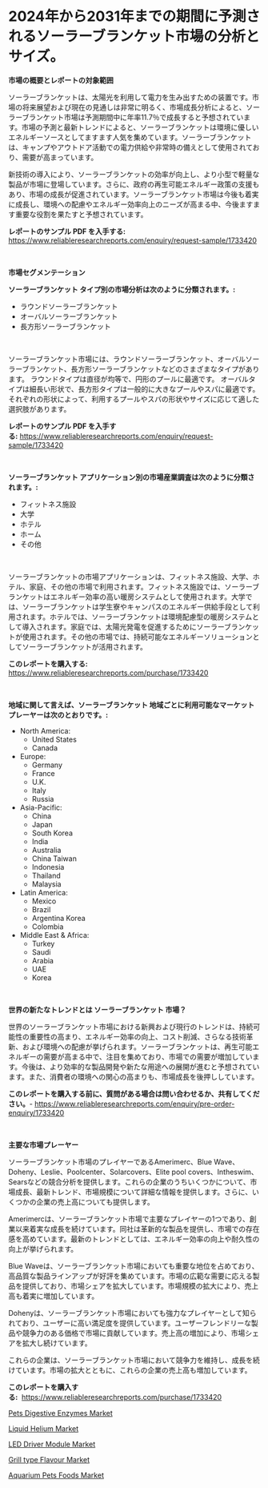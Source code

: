 <p><h1>2024年から2031年までの期間に予測されるソーラーブランケット市場の分析とサイズ。</h1></p><p><strong>市場の概要とレポートの対象範囲</strong></p>
<p><p>ソーラーブランケットは、太陽光を利用して電力を生み出すための装置です。市場の将来展望および現在の見通しは非常に明るく、市場成長分析によると、ソーラーブランケット市場は予測期間中に年率11.7％で成長すると予想されています。市場の予測と最新トレンドによると、ソーラーブランケットは環境に優しいエネルギーソースとしてますます人気を集めています。ソーラーブランケットは、キャンプやアウトドア活動での電力供給や非常時の備えとして使用されており、需要が高まっています。</p><p>新技術の導入により、ソーラーブランケットの効率が向上し、より小型で軽量な製品が市場に登場しています。さらに、政府の再生可能エネルギー政策の支援もあり、市場の成長が促進されています。ソーラーブランケット市場は今後も着実に成長し、環境への配慮やエネルギー効率向上のニーズが高まる中、今後ますます重要な役割を果たすと予想されています。</p></p>
<p><strong>レポートのサンプル PDF を入手する:</strong> <a href="https://www.reliableresearchreports.com/enquiry/request-sample/1733420">https://www.reliableresearchreports.com/enquiry/request-sample/1733420</a></p>
<p>&nbsp;</p>
<p><strong>市場セグメンテーション</strong></p>
<p><strong>ソーラーブランケット タイプ別の市場分析は次のように分類されます。:</strong></p>
<p><ul><li>ラウンドソーラーブランケット</li><li>オーバルソーラーブランケット</li><li>長方形ソーラーブランケット</li></ul></p>
<p>&nbsp;</p>
<p><p>ソーラーブランケット市場には、ラウンドソーラーブランケット、オーバルソーラーブランケット、長方形ソーラーブランケットなどのさまざまなタイプがあります。 ラウンドタイプは直径が均等で、円形のプールに最適です。 オーバルタイプは細長い形状で、長方形タイプは一般的に大きなプールやスパに最適です。 それぞれの形状によって、利用するプールやスパの形状やサイズに応じて適した選択肢があります。</p></p>
<p><strong>レポートのサンプル PDF を入手する:</strong>&nbsp;<a href="https://www.reliableresearchreports.com/enquiry/request-sample/1733420">https://www.reliableresearchreports.com/enquiry/request-sample/1733420</a></p>
<p>&nbsp;</p>
<p><strong> ソーラーブランケット アプリケーション別の市場産業調査は次のように分類されます。:</strong></p>
<p><ul><li>フィットネス施設</li><li>大学</li><li>ホテル</li><li>ホーム</li><li>その他</li></ul></p>
<p>&nbsp;</p>
<p><p>ソーラーブランケットの市場アプリケーションは、フィットネス施設、大学、ホテル、家庭、その他の市場で利用されます。フィットネス施設では、ソーラーブランケットはエネルギー効率の高い暖房システムとして使用されます。大学では、ソーラーブランケットは学生寮やキャンパスのエネルギー供給手段として利用されます。ホテルでは、ソーラーブランケットは環境配慮型の暖房システムとして導入されます。家庭では、太陽光発電を促進するためにソーラーブランケットが使用されます。その他の市場では、持続可能なエネルギーソリューションとしてソーラーブランケットが活用されます。</p></p>
<p><strong>このレポートを購入する:</strong>&nbsp; <a href="https://www.reliableresearchreports.com/purchase/1733420">https://www.reliableresearchreports.com/purchase/1733420</a></p>
<p>&nbsp;</p>
<p><strong>地域に関して言えば、ソーラーブランケット 地域ごとに利用可能なマーケットプレーヤーは次のとおりです。:</strong></p>
<p><ul>
    <li>
        North America:
        <ul>
            <li>United States</li>
            <li>Canada</li>
        </ul>
    </li>
    <li>
        Europe:
        <ul>
            <li>Germany</li>
            <li>France</li>
            <li>U.K.</li>
            <li>Italy</li>
            <li>Russia</li>
        </ul>
    </li>
    <li>
        Asia-Pacific:
        <ul>
            <li>China</li>
            <li>Japan</li>
            <li>South Korea</li>
            <li>India</li>
            <li>Australia</li>
            <li>China Taiwan</li>
            <li>Indonesia</li>
            <li>Thailand</li>
            <li>Malaysia</li>
        </ul>
    </li>
    <li>
        Latin America:
        <ul>
            <li>Mexico</li>
            <li>Brazil</li>
            <li>Argentina Korea</li>
            <li>Colombia</li>
        </ul>
    </li>
    <li>
        Middle East & Africa:
        <ul>
            <li>Turkey</li>
            <li>Saudi</li>
            <li>Arabia</li>
            <li>UAE</li>
            <li>Korea</li>
        </ul>
    </li>
    </ul></p>
<p>&nbsp;</p>
<p><strong>世界の新たなトレンドとは ソーラーブランケット 市場？</strong></p>
<p><p>世界のソーラーブランケット市場における新興および現行のトレンドは、持続可能性の重要性の高まり、エネルギー効率の向上、コスト削減、さらなる技術革新、および環境への配慮が挙げられます。ソーラーブランケットは、再生可能エネルギーの需要が高まる中で、注目を集めており、市場での需要が増加しています。今後は、より効率的な製品開発や新たな用途への展開が進むと予想されています。また、消費者の環境への関心の高まりも、市場成長を後押ししています。</p></p>
<p><strong>このレポートを購入する前に、質問がある場合は問い合わせるか、共有してください。</strong>- <a href="https://www.reliableresearchreports.com/enquiry/pre-order-enquiry/1733420">https://www.reliableresearchreports.com/enquiry/pre-order-enquiry/1733420</a></p>
<p>&nbsp;</p>
<p><strong>主要な市場プレーヤー</strong></p>
<p><p>ソーラーブランケット市場のプレイヤーであるAmerimerc、Blue Wave、Doheny、Leslie、Poolcenter、Solarcovers、Elite pool covers、Intheswim、Searsなどの競合分析を提供します。これらの企業のうちいくつかについて、市場成長、最新トレンド、市場規模について詳細な情報を提供します。さらに、いくつかの企業の売上高についても提供します。</p><p>Amerimercは、ソーラーブランケット市場で主要なプレイヤーの1つであり、創業以来着実な成長を続けています。同社は革新的な製品を提供し、市場での存在感を高めています。最新のトレンドとしては、エネルギー効率の向上や耐久性の向上が挙げられます。</p><p>Blue Waveは、ソーラーブランケット市場においても重要な地位を占めており、高品質な製品ラインアップが好評を集めています。市場の広範な需要に応える製品を提供しており、市場シェアを拡大しています。市場規模の拡大により、売上高も着実に増加しています。</p><p>Dohenyは、ソーラーブランケット市場においても強力なプレイヤーとして知られており、ユーザーに高い満足度を提供しています。ユーザーフレンドリーな製品や競争力のある価格で市場に貢献しています。売上高の増加により、市場シェアを拡大し続けています。</p><p>これらの企業は、ソーラーブランケット市場において競争力を維持し、成長を続けています。市場の拡大とともに、これらの企業の売上高も増加しています。</p></p>
<p><strong>このレポートを購入する:</strong>&nbsp;&nbsp;<a href="https://www.reliableresearchreports.com/purchase/1733420">https://www.reliableresearchreports.com/purchase/1733420</a></p>
<p><p><a href="https://frill-swim-3cd.notion.site/Pets-Digestive-Enzymes-Market-Size-Evaluating-its-Market-Trends-Growth-and-Projections-2024-203-d2b583aa30854837be468727234db349">Pets Digestive Enzymes Market</a></p><p><a href="https://view.publitas.com/reportprime-1/liquid-helium-market-size-focuses-on-market-dynamics-in-depth-analysis-and-future-projections-of-its-market-forecasted-for-period-from-2024-to-2031/">Liquid Helium Market</a></p><p><a href="https://view.publitas.com/reportprime-1/led-driver-module-market-provides-a-comprehensive-analysis-including-a-macro-overview-of-the-market-as-well-as-micro-details-such-as-market-size-and-competitive-landscape/">LED Driver Module Market</a></p><p><a href="https://github.com/Hazelklievgspy6vdcsmu106w/Market-Research-Report-List-1/blob/main/grill-type-flavour-market.md">Grill type Flavour Market</a></p><p><a href="https://gentle-editor-9db.notion.site/Aquarium-Pets-Foods-Market-Research-Report-Forecasted-for-Period-from-2024-2031-by-Market-Type-M-68c86ba827914f39b1863f0aedfa1ef2">Aquarium Pets Foods Market</a></p></p>
